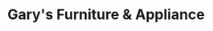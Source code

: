 ---
title: "Gary's Furniture & Appliance"
url: /presque-isle/garys-furniture-und-appliance/
shop: Möbel
---